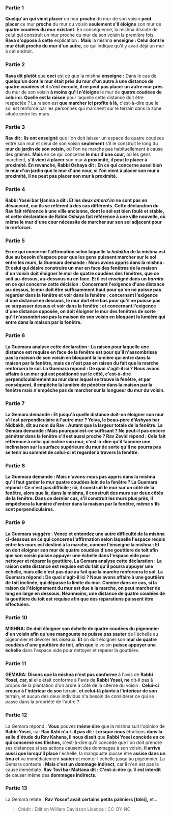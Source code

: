 
### Partie 1
<b>Quelqu'un qui vient placer</b> un mur <b>proche</b> du mur de son voisin <b>peut placer</b> ce mur <b>proche</b> du mur du voisin <b>seulement s'il éloigne</b> son mur de <b>quatre coudées du mur existant.</b> En conséquence, la mishna discute de celui qui construit un mur proche du mur de son voisin la première fois. <b>Rava s'oppose à cette</b> explication : <b>Mais</b> la mishna <b>enseigne : Celui dont le mur était proche du mur d'un autre,</b> ce qui indique qu'il y avait déjà un mur à cet endroit.

### Partie 2
<b>Rava dit plutôt</b> que <b>ceci</b> est ce que la mishna <b>enseigne :</b> Dans le cas de <b>quelqu'un dont le mur était près du mur d'un autre à une distance de quatre coudées et</b> il <b>s'est écroulé, il ne peut pas placer un autre mur près</b> du mur de son voisin <b>à moins qu'il n'éloigne</b> le mur de <b>quatre coudées de celui-ci. Quelle est la raison</b> pour laquelle cette distance doit être respectée ? La raison est <b>que marcher ici profite à là,</b> c'est-à-dire que le sol est renforcé par les personnes qui marchent sur le terrain dans la zone située entre les murs.

### Partie 3
<b>Rav dit : Ils ont enseigné</b> que l'on doit laisser un espace de quatre coudées entre son mur et celui de son voisin <b>seulement</b> s'il le construit le long du <b>mur du <b>jardin</b> de son voisin,</b> où l'on ne marche pas habituellement à cause des graines. <b>Mais</b> en ce qui concerne <b>le mur d'une cour,</b> où les gens marchent, <b>s'il vient à placer</b> son mur <b>à proximité, <b>il peut le placer</b> <b>à proximité</b>. En revanche, <b>Rabbi Oshaya dit :</b> En ce qui concerne <b>aussi bien le mur d'un jardin que le mur d'une cour, si l'on vient à placer</b> son mur <b>à proximité, <b>il ne peut pas placer</b> son mur <b>à proximité</b>.

### Partie 4
<b>Rabbi Yosei bar Ḥanina a dit : Et</b> les deux <i>amora'im</i> <b>ne sont pas en désaccord,</b> car ils se réfèrent à des cas différents. <b>Cette</b> déclaration du Rav fait référence <b>à une ville ancienne,</b> dont le sol est bien foulé et stable, et <b>cette</b> déclaration de Rabbi Oshaya fait référence <b>à une ville nouvelle,</b> où même le mur d'une cour nécessite de marcher sur son sol adjacent pour le renforcer.

### Partie 5
En ce qui concerne l'affirmation selon laquelle la <i>halakha</i> de la mishna est due au besoin d'espace pour que les gens puissent marcher sur le sol entre les murs, la Guemara demande : <b>Nous avons appris</b> dans la mishna : Et celui qui désire construire un mur en face des <b>fenêtres</b> de la maison d'un voisin doit éloigner le mur de <b>quatre coudées</b> des fenêtres, <b>que ce soit au-dessus, au-dessous ou en face. Et il est enseigné</b> dans un <i>baraita</i> <b>en ce qui concerne cette</b> décision : Concernant l'exigence d'une distance <b>au-dessus,</b> le mur doit être suffisamment haut <b>pour qu'on ne puisse pas regarder</b> dans la fenêtre <b>et voir</b> dans la fenêtre ; concernant l'exigence d'une distance <b>en dessous,</b> le mur doit être bas <b>pour qu'il ne puisse pas</b> se <b>surpasser</b> dessus <b>et voir</b> dans la fenêtre ; <b>et</b> concernant l'exigence d'une distance <b>opposée,</b> on doit éloigner le mur des fenêtres <b>de sorte qu'il n'assombrisse pas</b> la maison de son voisin en bloquant la lumière qui entre dans la maison par la fenêtre.

### Partie 6
La Guemara analyse cette déclaration : La <b>raison</b> pour laquelle une distance est requise en face de la fenêtre est pour <b>qu'il n'assombrisse pas</b> la maison de son voisin en bloquant la lumière qui entre dans la maison par la fenêtre, <b>mais</b> ce n'est <b>pas en raison</b> du fait que la <b>marche</b> renforcera le sol. La Guemara répond : <b>De quoi s'agit-il ici ?</b> Nous avons affaire à un mur <b>qui est positionné sur le côté,</b> c'est-à-dire perpendiculairement au mur dans lequel se trouve la fenêtre, et par conséquent, il empêche la lumière de pénétrer dans la maison par la fenêtre mais n'empêche pas de marcher sur la longueur du mur du voisin.

### Partie 7
La Gemara demande : <b>Et jusqu'à quelle distance</b> doit-on éloigner son mur s'il est perpendiculaire à l'autre mur ? <b>Yeiva, le beau-père d'Ashyan bar Nidbakh, dit au nom du Rav :</b> Autant <b>que la largeur totale de la fenêtre.</b> La Gemara demande : <b>Mais</b> pourquoi est-ce suffisant ? <b>Ne peut-il pas</b> encore <b>pénétrer dans</b> la fenêtre s'il est aussi proche ? <b>Rav Zevid répond : </b> Cela fait référence à celui qui incline son mur,</b> c'est-à-dire qu'il façonne une inclinaison sur la surface supérieure du mur de sorte qu'il ne pourra pas se tenir au sommet de celui-ci et regarder à travers la fenêtre.

### Partie 8
La Guemara demande : <b>Mais n'avons-nous pas appris</b> dans la mishna qu'il faut garder le mur <b>quatre coudées</b> loin de la fenêtre ? La Guemara répond : Ce n'est <b>pas difficile ; ici,</b> il construit le mur <b>sur un côté</b> de la fenêtre, alors que <b>là,</b> dans la mishna, il construit des murs <b>sur deux côtés</b> de la fenêtre. Dans ce dernier cas, s'il construit les murs plus près, il empêchera la lumière d'entrer dans la maison par la fenêtre, même s'ils sont perpendiculaires.

### Partie 9
La Guemara suggère : <b>Venez</b> et <b>entendez</b> une autre difficulté de la mishna ci-dessous en ce qui concerne l'affirmation selon laquelle l'espace requis entre les murs est destiné à la marche, comme l'enseigne la mishna : <b>Et</b> on doit éloigner son <b>mur de quatre coudées d'une gouttière de toit afin que</b> son voisin <b>puisse appuyer une échelle</b> dans l'espace vide pour nettoyer et réparer la gouttière. La Gemara analyse cette déclaration : La <b>raison</b> cette distance est requise est <b>du fait</b> qu'il pourra appuyer <b>une échelle, mais</b> elle n'est <b>pas due</b> au fait que la <b>marche</b> renforcera le sol. La Guemara répond : <b>De quoi s'agit-il ici ?</b> Nous avons affaire <b>à une gouttière de toit inclinée,</b> qui dépasse la limite du mur. <b>Comme</b> dans ce cas, <b>si</b> la raison de l'éloignement du mur <b>est due à la marche, on peut marcher de long en large en dessous.</b> Néanmoins, une distance de quatre coudées de la gouttière du toit est requise afin que des réparations puissent être effectuées.

### Partie 10
<strong>MISHNA:</strong> <b>On doit éloigner</b> son <b>échelle de quatre coudées</b> du <b>pigeonnier d'un voisin afin qu'une mangouste ne puisse pas</b> sauter</b> de l'échelle au pigeonnier et dévorer les oiseaux. <b>Et</b> on doit éloigner son <b>mur de quatre coudées d'une gouttière de toit, afin que</b> le voisin <b>puisse appuyer une échelle</b> dans l'espace vide pour nettoyer et réparer la gouttière.

### Partie 11
<strong>GEMARA:</strong> <b>Disons que la mishna n'est pas conforme</b> à l'avis de <b>Rabbi Yosei, car, si</b> elle était conforme à l'avis de <b>Rabbi Yosei, ne</b> dit-il pas</b> à propos de la plantation d'un arbre à côté de la citerne du voisin : <b>Celui-ci creuse à l'intérieur de son</b> terrain, <b>et celui-là plante à l'intérieur de son</b> terrain, et aucun des deux individus n'a besoin de considérer ce qui se passe dans la propriété de l'autre ?

### Partie 12
La Gemara répond : <b>Vous</b> pouvez <b>même dire</b> que la mishna suit l'opinion de <b>Rabbi Yosei,</b> car <b>Rav Ashi n'a-t-il pas dit : Lorsque nous</b> étudiions <b>dans la salle d'étude du Rav Kahana, il nous disait</b> que <b>Rabbi Yosei concède en ce qui concerne ses flèches,</b> c'est-à-dire qu'il concède que l'on doit prendre ses distances si ses actions causent des dommages à son voisin. <b>Il arrive aussi que lorsqu'il place</b> l'échelle, la mangouste puisse être <b>assise dans un trou et</b> va immédiatement <b>sauter</b> et monter l'échelle jusqu'au pigeonnier. La Gemara conteste : <b>Mais c'est un dommage indirect</b>, car il n'en est pas la cause immédiate. <b>Rav Tovi bar Mattana dit : C'est-à-dire</b> qu'il <b>est interdit</b> de causer même des <b>dommages indirects.</b>

### Partie 13
La Gemara relate : <b>Rav Yossef avait certains petits palmiers [<i>talei</i>],</b> et...

>Crédit : Edition William Davidson
>Licence : CC-BY-NC